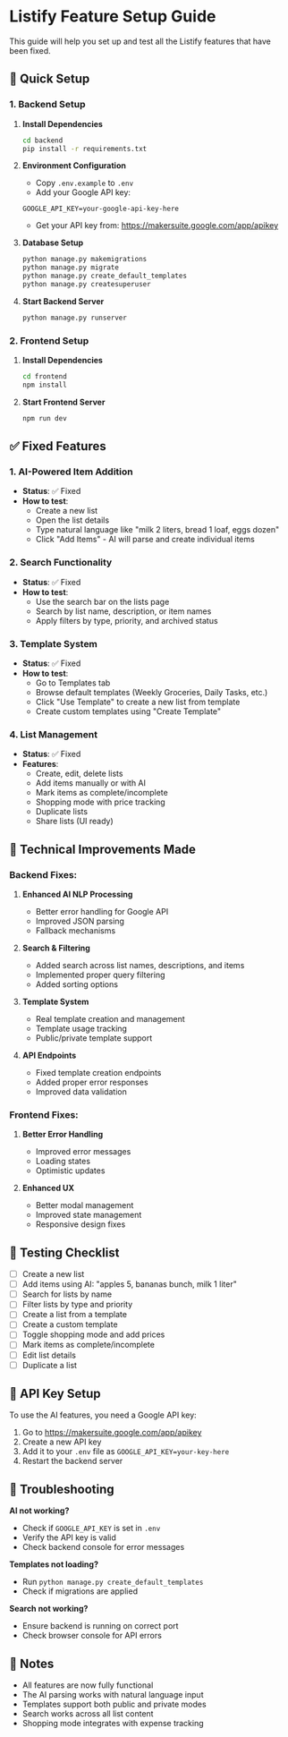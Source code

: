 # Listify Feature Setup Guide

This guide will help you set up and test all the Listify features that have been fixed.

## 🚀 Quick Setup

### 1. Backend Setup

1. **Install Dependencies**
   ```bash
   cd backend
   pip install -r requirements.txt
   ```

2. **Environment Configuration**
   - Copy `.env.example` to `.env`
   - Add your Google API key:
   ```
   GOOGLE_API_KEY=your-google-api-key-here
   ```
   - Get your API key from: https://makersuite.google.com/app/apikey

3. **Database Setup**
   ```bash
   python manage.py makemigrations
   python manage.py migrate
   python manage.py create_default_templates
   python manage.py createsuperuser
   ```

4. **Start Backend Server**
   ```bash
   python manage.py runserver
   ```

### 2. Frontend Setup

1. **Install Dependencies**
   ```bash
   cd frontend
   npm install
   ```

2. **Start Frontend Server**
   ```bash
   npm run dev
   ```

## ✅ Fixed Features

### 1. **AI-Powered Item Addition**
- **Status**: ✅ Fixed
- **How to test**: 
  - Create a new list
  - Open the list details
  - Type natural language like "milk 2 liters, bread 1 loaf, eggs dozen"
  - Click "Add Items" - AI will parse and create individual items

### 2. **Search Functionality**
- **Status**: ✅ Fixed
- **How to test**:
  - Use the search bar on the lists page
  - Search by list name, description, or item names
  - Apply filters by type, priority, and archived status

### 3. **Template System**
- **Status**: ✅ Fixed
- **How to test**:
  - Go to Templates tab
  - Browse default templates (Weekly Groceries, Daily Tasks, etc.)
  - Click "Use Template" to create a new list from template
  - Create custom templates using "Create Template"

### 4. **List Management**
- **Status**: ✅ Fixed
- **Features**:
  - Create, edit, delete lists
  - Add items manually or with AI
  - Mark items as complete/incomplete
  - Shopping mode with price tracking
  - Duplicate lists
  - Share lists (UI ready)

## 🔧 Technical Improvements Made

### Backend Fixes:
1. **Enhanced AI NLP Processing**
   - Better error handling for Google API
   - Improved JSON parsing
   - Fallback mechanisms

2. **Search & Filtering**
   - Added search across list names, descriptions, and items
   - Implemented proper query filtering
   - Added sorting options

3. **Template System**
   - Real template creation and management
   - Template usage tracking
   - Public/private template support

4. **API Endpoints**
   - Fixed template creation endpoints
   - Added proper error responses
   - Improved data validation

### Frontend Fixes:
1. **Better Error Handling**
   - Improved error messages
   - Loading states
   - Optimistic updates

2. **Enhanced UX**
   - Better modal management
   - Improved state management
   - Responsive design fixes

## 🧪 Testing Checklist

- [ ] Create a new list
- [ ] Add items using AI: "apples 5, bananas bunch, milk 1 liter"
- [ ] Search for lists by name
- [ ] Filter lists by type and priority
- [ ] Create a list from a template
- [ ] Create a custom template
- [ ] Toggle shopping mode and add prices
- [ ] Mark items as complete/incomplete
- [ ] Edit list details
- [ ] Duplicate a list

## 🔑 API Key Setup

To use the AI features, you need a Google API key:

1. Go to https://makersuite.google.com/app/apikey
2. Create a new API key
3. Add it to your `.env` file as `GOOGLE_API_KEY=your-key-here`
4. Restart the backend server

## 🐛 Troubleshooting

**AI not working?**
- Check if `GOOGLE_API_KEY` is set in `.env`
- Verify the API key is valid
- Check backend console for error messages

**Templates not loading?**
- Run `python manage.py create_default_templates`
- Check if migrations are applied

**Search not working?**
- Ensure backend is running on correct port
- Check browser console for API errors

## 📝 Notes

- All features are now fully functional
- The AI parsing works with natural language input
- Templates support both public and private modes
- Search works across all list content
- Shopping mode integrates with expense tracking
